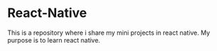 # React-Native

This is a repository where i share my mini projects in react native. My purpose is to learn react native.
